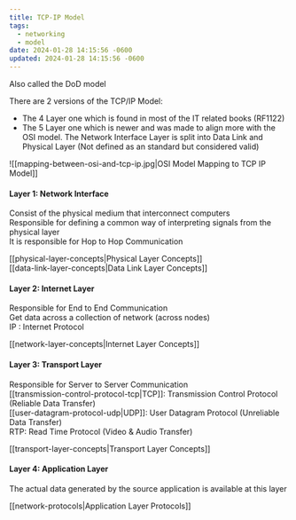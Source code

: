 ```yaml
---
title: TCP-IP Model
tags:
  - networking
  - model
date: 2024-01-28 14:15:56 -0600
updated: 2024-01-28 14:15:56 -0600
---
```


Also called the DoD model  

There are 2 versions of the TCP/IP Model:
* The 4 Layer one which is found in most of the IT related books (RF1122)
* The 5 Layer one which is newer and was made to align more with the OSI model. The Network Interface Layer is split into Data Link and Physical Layer (Not defined as an standard but considered valid)

![[mapping-between-osi-and-tcp-ip.jpg|OSI Model Mapping to TCP IP Model]]

#### Layer 1: Network Interface
Consist of the physical medium that interconnect computers  
Responsible for defining a common way of interpreting signals from the physical layer  
It is responsible for Hop to Hop Communication  

[[physical-layer-concepts|Physical Layer Concepts]]  
[[data-link-layer-concepts|Data Link Layer Concepts]]

#### Layer 2: Internet Layer
Responsible for End to End Communication  
Get data across a collection of network (across nodes)  
IP : Internet Protocol  

[[network-layer-concepts|Internet Layer Concepts]]

#### Layer 3: Transport Layer
Responsible for Server to Server Communication  
[[transmission-control-protocol-tcp|TCP]]: Transmission Control Protocol (Reliable Data Transfer)  
[[user-datagram-protocol-udp|UDP]]: User Datagram Protocol (Unreliable Data Transfer)  
RTP: Read Time Protocol (Video & Audio Transfer)

[[transport-layer-concepts|Transport Layer Concepts]]

#### Layer 4: Application Layer
The actual data generated by the source application is available at this layer  

[[network-protocols|Application Layer Protocols]]

